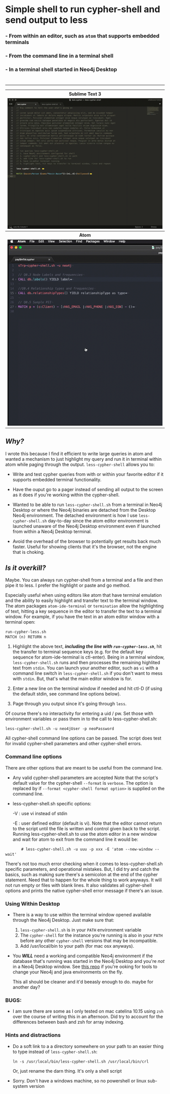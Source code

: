# Simple shell to run cypher-shell and send output to less
###  - From within an editor, such as `atom` that supports embedded terminals
###  - From the command line in a terminal shell
###  - In a terminal shell started in Neo4j Desktop
# 
-----
<table>
    <tr>
        <th>Sublime Text 3</th>
    </tr>
    <tr>
        <td width="100%">
            <a href="images/sublime.gif">
                <img src="images/sublime.gif" width="100%">
            </a>
        </td>
    </tr>
    <tr>
        <th>Atom</th>
    </tr>
    <tr>
        <td width="100%">
            <a href=images/atom.gif">
                <img src="images/atom.gif" width="100%">
            </a>
        </td>
    </tr>
</table>


 ## _Why?_
 
 I wrote this because I find it efficient to write large queries in atom and wanted a mechanism to 
 just highlight my query and run it in terminal within atom while paging through the output. 
 `less-cypher-shell` allows you to:
 
 - Write and test cypher queries from with or within your favorite editor if it supports
   embedded terminal functionality.
   
 - Have the ouput go to a pager instead of sending all output to the screen as it does if 
   you're working within the cypher-shell.
   
 - Wanted to be able to run `less-cypher-shell.sh` from a terminal in Neo4j Desktop or where the 
   Neo4j binaries are detached from the Desktop Neo4j environment. The detached environment is
   how I use `less-cypher-shell.sh` day-to-day since the atom editor environment is launched unaware
   of the Neo4j Desktop environment even if launched from within a Neo4j Desktop terminal.  
   
 - Avoid the overhead of the browser to potentially get results back much faster.
   Useful for showing clients that it's the browser, not the engine that
   is choking.

## _Is it overkill?_

 Maybe. You can always run cypher-shell from a terminal and a file 
 and then pipe it to less. I prefer the highlight or paste and go method.

 Especially useful when using editors like atom that have terminal emulation
 and the ability to easily highlight and transfer text to the terminal window.
 The atom packages `atom-ide-terminal` or `termination` allow the highlighting of
 text, hitting a key sequence in the editor to transfer the text to a
 terminal window. For example, if you have the text in an atom editor window
 with a terminal open:

 ```
 run-cypher-less.sh
 MATCH (n) RETURN n
 ```
  1. Highlight the above text, ___including the line with `run-cypher-less.sh`___, hit 
     the transfer to terminal sequence keys (e.g. for the default key sequence 
     for atom-ide-terminal is ctl-enter). Being in a terminal window, `less-cypher-shell.sh` 
     runs and then processes the remaining highlited text from `stdin`. You can launch your 
     another editor, such as `vi` with a command line switch in `less-cypher-shell.sh` 
     if you don't want to mess with `stdin`. But, that's what the main editor window is for.

  2. Enter a new line on the terminal window if needed and hit ctl-D (if using the
     default stdin, see command line options below).

  3. Page through you output since it's going through `less`.

 Of course there's no interactivity for entering a uid / pw. Set those with
 environment variables or pass them in to the call to less-cypher-shell.sh:

 ```
 less-cypher-shell.sh -u neo4jUser -p neoPassword
```

 All cypher-shell command line options can be passed. The script does test 
 for invalid cypher-shell parameters and other cypher-shell errors.

 ### Command line options

 There are other options that are meant to be useful from the command line.

 * Any valid cypher-shell parameters are accepted
   Note that the script's default value for the cypher-shell `--format` is `verbose`.
   The option is replaced by if `--format <cypher-shell format option>` 
   is supplied on the command line.

 * less-cypher-shell.sh specific options:
 
   -V : use vi instead of stdin
   
   -E : <editor> user defined editor (default is vi).  Note that the editor cannot
        return to the script until the file is written and control given back
        to the script. Running less-cypher-shell.sh to use the atom editor in a new
        window and wait for atom to exit from the command line it would be:
       
```
       # less-cypher-shell.sh -u uuu -p xxx -E 'atom --new-window --wait'
```


 There's not too much error checking when it comes to less-cypher-shell.sh specific parameters, and
 operational mistakes. But, I did try and catch the basics, such as making sure there's a semicolon 
 at the end of the cypher statement. Need that to happen for the whole thing to work anyways. It will
 not run empty or files with blank lines. It also validates all cypher-shell options and prints the 
 native cypher-shell error message if there's an issue.  

### Using Within Desktop

- There is a way to use within the terminal window opened available through the Neo4j Desktop. Just make
  sure that:
  
  1. `less-cypher-shell.sh` is in your `PATH` environment variable
  2. The `cypher-shell` for the instance you're running is also in your `PATH` before any other 
  `cypher-shell` versions that may be incompatible. 
  3. Add /usr/local/bin to your path (for mac osx anyways). 

- You ___WILL___ need a working and compatible Neo4j environment if the database that's running
  was started in the Neo4j Desktop and you're _not_ in a Neo4j Desktop window. 
  See [this repo](https://github.com/dfgitn4j/setPATH) if you're ooking for tools to change your 
  Neo4j and java environments on the fly.
  
  This all should be cleaner and it'd beeasly enough to do.  maybe for another day? 

 ### BUGS:
 
  - I am sure there are some as I only tested on mac catelina 10.15 using `zsh` over the course
    of writing this in an afternoon. Did try to account for the differences between bash and 
    zsh for array indexing. 
    
### Hints and distractions

- Do a soft link to a a directory somewhere on your path to an easier thing to type instead of
  `less-cypher-shell.sh`:
  
  ``` 
  ln -s /usr/local/bin/less-cypher-shell.sh /usr/local/bin/crl 
  ```
  Or, just rename the darn thing. It's only a shell script
  
- Sorry. Don't have a windows machine, so no powershell or linux sub-system version

